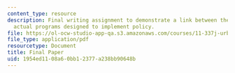```yaml
---
content_type: resource
description: Final writing assignment to demonstrate a link between the theory and
  actual programs designed to implement policy.
file: https://ol-ocw-studio-app-qa.s3.amazonaws.com/courses/11-337j-urban-design-policy-and-action-spring-2007/1954ed1108a60bb12377a238bb90648b_final_paper.pdf
file_type: application/pdf
resourcetype: Document
title: Final Paper
uid: 1954ed11-08a6-0bb1-2377-a238bb90648b
---
```

